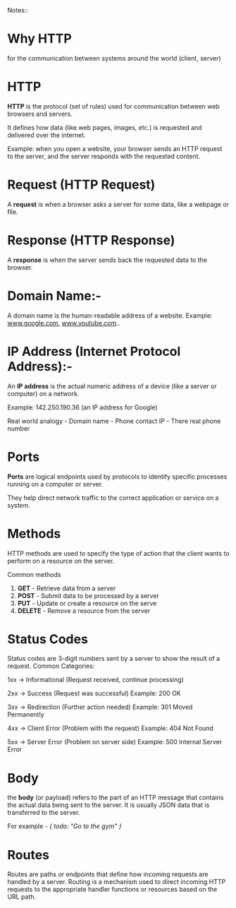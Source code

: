 Notes::

# Why HTTP

for the communication between systems around the world (client, server)

# HTTP

**HTTP** is the protocol (set of rules) used for communication between web browsers and servers.

It defines how data (like web pages, images, etc.) is requested and delivered over the internet.

Example: when you open a website, your browser sends an HTTP request to the server, and the server responds with the requested content.

# Request (**HTTP Request**)

A **request** is when a browser asks a server for some data, like a webpage or file.

# Response (**HTTP Response**)

A **response** is when the server sends back the requested data to the browser.

# Domain Name:-

A domain name is the human-readable address of a website.
Example:
www.google.com,
www.youtube.com..

# IP Address (Internet Protocol Address):-

An **IP address** is the actual numeric address of a device (like a server or computer) on a network.

Example:
142.250.190.36 (an IP address for Google)

Real world analogy -
Domain name - Phone contact
IP - There real phone number

# Ports

**Ports** are logical endpoints used by protocols to identify specific processes running on a computer or server.

They help direct network traffic to the correct application or service on a system.

# Methods

HTTP methods are used to specify the type of action that the client wants to perform on a resource on the server.

Common methods

1. **GET** - Retrieve data from a server
2. **POST** - Submit data to be processed by a server
3. **PUT** - Update or create a resource on the serve
4. **DELETE** - Remove a resource from the server

# Status Codes

Status codes are 3-digit numbers sent by a server to show the result of a request.
Common Categories:

1xx → Informational (Request received, continue processing)

2xx → Success (Request was successful)
Example: 200 OK

3xx → Redirection (Further action needed)
Example: 301 Moved Permanently

4xx → Client Error (Problem with the request)
Example: 404 Not Found

5xx → Server Error (Problem on server side)
Example: 500 Internal Server Error

# Body

the **body** (or payload) refers to the part of an HTTP message that contains the actual data being sent to the server.
It is usually JSON data that is transferred to the server.

For example -
_{
todo: "Go to the gym"
}_

# Routes

Routes are paths or endpoints that define how incoming requests are handled by a server. Routing is a mechanism used to direct incoming HTTP requests to the appropriate handler functions or resources based on the URL path.
